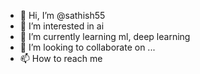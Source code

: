 - 👋 Hi, I’m @sathish55
- 👀 I’m interested in ai
- 🌱 I’m currently learning ml, deep learning
- 💞️ I’m looking to collaborate on ...
- 📫 How to reach me 

<!---
sathish55/sathish55 is a ✨ special ✨ repository because its `README.md` (this file) appears on your GitHub profile.
You can click the Preview link to take a look at your changes.
--->
